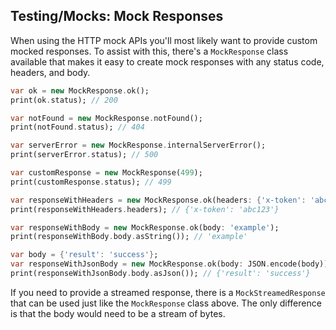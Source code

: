 ## Testing/Mocks: Mock Responses

When using the HTTP mock APIs you'll most likely want to provide custom mocked
responses. To assist with this, there's a `MockResponse` class available that
makes it easy to create mock responses with any status code, headers, and body.

```dart
var ok = new MockResponse.ok();
print(ok.status); // 200

var notFound = new MockResponse.notFound();
print(notFound.status); // 404

var serverError = new MockResponse.internalServerError();
print(serverError.status); // 500

var customResponse = new MockResponse(499);
print(customResponse.status); // 499

var responseWithHeaders = new MockResponse.ok(headers: {'x-token': 'abc123'});
print(responseWithHeaders.headers); // {'x-token': 'abc123'}

var responseWithBody = new MockResponse.ok(body: 'example');
print(responseWithBody.body.asString()); // 'example'

var body = {'result': 'success'};
var responseWithJsonBody = new MockResponse.ok(body: JSON.encode(body));
print(responseWithJsonBody.body.asJson()); // {'result': 'success'}
```

If you need to provide a streamed response, there is a `MockStreamedResponse`
that can be used just like the `MockResponse` class above. The only difference
is that the body would need to be a stream of bytes.
